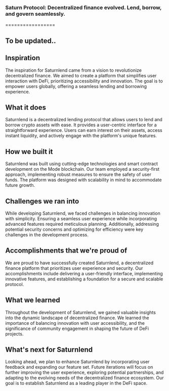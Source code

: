 ### Saturn Protocol: Decentralized finance evolved. Lend, borrow, and govern seamlessly.

=================

## To be updated..

## Inspiration

The inspiration for Saturnlend came from a vision to revolutionize decentralized finance. We aimed to create a platform that simplifies user interaction with DeFi, prioritizing accessibility and innovation. The goal is to empower users globally, offering a seamless lending and borrowing experience.

## What it does

Saturnlend is a decentralized lending protocol that allows users to lend and borrow crypto assets with ease. It provides a user-centric interface for a straightforward experience. Users can earn interest on their assets, access instant liquidity, and actively engage with the platform's unique features.

## How we built it

Saturnlend was built using cutting-edge technologies and smart contract development on the Mode blockchain. Our team employed a security-first approach, implementing robust measures to ensure the safety of user funds. The platform was designed with scalability in mind to accommodate future growth.

## Challenges we ran into

While developing Saturnlend, we faced challenges in balancing innovation with simplicity. Ensuring a seamless user experience while incorporating advanced features required meticulous planning. Additionally, addressing potential security concerns and optimizing for efficiency were key challenges in the development process.

## Accomplishments that we're proud of

We are proud to have successfully created Saturnlend, a decentralized finance platform that prioritizes user experience and security. Our accomplishments include delivering a user-friendly interface, implementing innovative features, and establishing a foundation for a secure and scalable protocol.

## What we learned

Throughout the development of Saturnlend, we gained valuable insights into the dynamic landscape of decentralized finance. We learned the importance of balancing innovation with user accessibility, and the significance of community engagement in shaping the future of DeFi projects.

## What's next for Saturnlend

Looking ahead, we plan to enhance Saturnlend by incorporating user feedback and expanding our feature set. Future iterations will focus on further improving the user experience, exploring potential partnerships, and adapting to the evolving needs of the decentralized finance ecosystem. Our goal is to establish Saturnlend as a leading player in the DeFi space.
